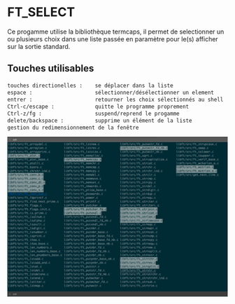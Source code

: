 # FT_SELECT

Ce progamme utilise la bibliothèque termcaps, il permet de selectionner un ou plusieurs choix dans une liste passée en paramètre pour le(s) afficher sur la sortie standard.

## Touches utilisables

    touches directionelles :    se déplacer dans la liste
    espace :                    sélectionner/désélectionner un element
    entrer :                    retourner les choix sélectionnés au shell
    Ctrl-c/escape :             quitte le programme proprement
    Ctrl-z/fg :                 suspend/reprend le progamme
    delete/backspace :          supprime un élément de la liste
    gestion du redimensionnement de la fenêtre

![ft_select screenshot](../img/ft_select.png?raw=true)
